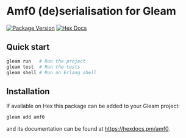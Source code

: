 # Amf0 (de)serialisation for Gleam

[![Package Version](https://img.shields.io/hexpm/v/amf0)](https://hex.pm/packages/amf0)
[![Hex Docs](https://img.shields.io/badge/hex-docs-ffaff3)](https://hexdocs.pm/amf0/)

## Quick start

```sh
gleam run   # Run the project
gleam test  # Run the tests
gleam shell # Run an Erlang shell
```

## Installation

If available on Hex this package can be added to your Gleam project:

```sh
gleam add amf0
```

and its documentation can be found at <https://hexdocs.pm/amf0>.
